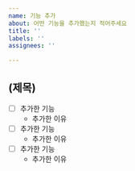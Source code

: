 ```yaml
---
name: 기능 추가
about: 어떤 기능을 추가했는지 적어주세요
title: ''
labels: ''
assignees: ''

---
```


## (제목) 
- [ ] 추가한 기능
  - 추가한 이유
- [ ] 추가한 기능
  - 추가한 이유
- [ ] 추가한 기능
  - 추가한 이유
